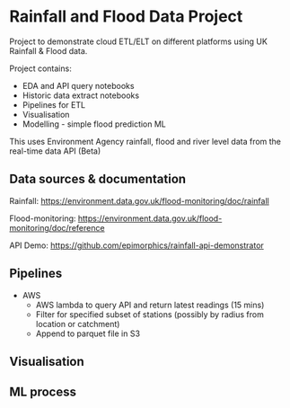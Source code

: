 # Rainfall and Flood Data Project

Project to demonstrate cloud ETL/ELT on different platforms using UK Rainfall & Flood data.

Project contains:
- EDA and API query notebooks
- Historic data extract notebooks
- Pipelines for ETL
- Visualisation
- Modelling - simple flood prediction ML

This uses Environment Agency rainfall, flood and river level data from the real-time data API (Beta)

## Data sources & documentation

Rainfall:
https://environment.data.gov.uk/flood-monitoring/doc/rainfall

Flood-monitoring:
https://environment.data.gov.uk/flood-monitoring/doc/reference

API Demo:
https://github.com/epimorphics/rainfall-api-demonstrator

## Pipelines

- AWS
  - AWS lambda to query API and return latest readings (15 mins)
  - Filter for specified subset of stations (possibly by radius from location or catchment)
  - Append to parquet file in S3
 
## Visualisation

## ML process
